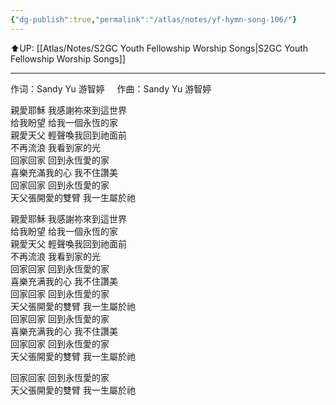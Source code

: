 ```yaml
---
{"dg-publish":true,"permalink":"/atlas/notes/yf-hymn-song-106/"}
---
```


⬆️UP: [[Atlas/Notes/S2GC Youth Fellowship Worship Songs\|S2GC Youth Fellowship Worship Songs]]

---

作词：Sandy Yu 游智婷     作曲：Sandy Yu 游智婷


親愛耶穌 我感謝祢來到這世界  
给我盼望 给我一個永恆的家  
親愛天父 輕聲喚我回到祂面前  
不再流浪 我看到家的光  
回家回家 回到永恆愛的家  
喜樂充滿我的心 我不住讚美  
回家回家 回到永恆愛的家  
天父張開愛的雙臂 我一生屬於祂  
  
親愛耶穌 我感謝祢來到這世界  
给我盼望 给我一個永恆的家  
親愛天父 輕聲喚我回到祂面前  
不再流浪 我看到家的光  
回家回家 回到永恆愛的家  
喜樂充满我的心 我不住讚美  
回家回家 回到永恆愛的家  
天父張開愛的雙臂 我一生屬於祂  
回家回家 回到永恆愛的家  
喜樂充满我的心 我不住讚美  
回家回家 回到永恆愛的家  
天父張開愛的雙臂 我一生屬於祂  
  
回家回家 回到永恆愛的家  
天父張開愛的雙臂 我一生屬於祂